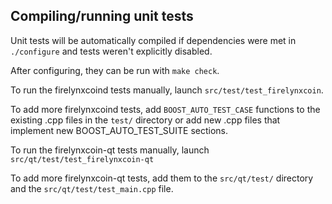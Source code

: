 Compiling/running unit tests
------------------------------------

Unit tests will be automatically compiled if dependencies were met in `./configure`
and tests weren't explicitly disabled.

After configuring, they can be run with `make check`.

To run the firelynxcoind tests manually, launch `src/test/test_firelynxcoin`.

To add more firelynxcoind tests, add `BOOST_AUTO_TEST_CASE` functions to the existing
.cpp files in the `test/` directory or add new .cpp files that
implement new BOOST_AUTO_TEST_SUITE sections.

To run the firelynxcoin-qt tests manually, launch `src/qt/test/test_firelynxcoin-qt`

To add more firelynxcoin-qt tests, add them to the `src/qt/test/` directory and
the `src/qt/test/test_main.cpp` file.
